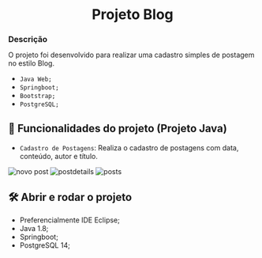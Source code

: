 <h1 align="center">Projeto Blog</h1>

<h2 style="font-size:16px">Descrição</h2>
O projeto foi desenvolvido para realizar uma cadastro simples de postagem no estilo Blog.

- `Java Web;`
- `Springboot;`
- `Bootstrap;`
- `PostgreSQL;`


## :hammer: Funcionalidades do projeto (Projeto Java)

- `Cadastro de Postagens`: Realiza o cadastro de postagens com data, conteúdo, autor e título.

![novo post](https://user-images.githubusercontent.com/93333816/186295218-69728db6-c7f9-4c43-94c9-0d73fbb281bd.jpg)
![postdetails](https://user-images.githubusercontent.com/93333816/186295220-076faf40-2559-48d4-98c6-288407b92f3b.jpg)
![posts](https://user-images.githubusercontent.com/93333816/186295222-2fe67602-61bb-453a-8a0d-6455e123348b.jpg)


## 🛠️ Abrir e rodar o projeto
- Preferencialmente IDE Eclipse;
- Java 1.8;
- Springboot;
- PostgreSQL 14;


